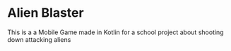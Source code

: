 # Alien Blaster

This is a a Mobile Game made in Kotlin for a school project about shooting down attacking aliens 
